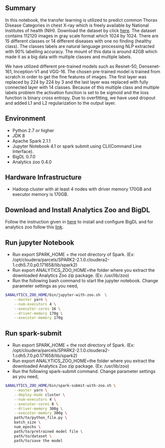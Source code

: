 ## Summary
In this notebook, the transfer learning is utilized to predict common Thorax Disease Categories in chest X-ray which is freely available by National Institutes of health (NIH). Download the dataset by click [here](http://academictorrents.com/details/557481faacd824c83fbf57dcf7b6da9383b3235a). The dataset contains 112120 images in gray scale format which 1024 by 1024. There are 15 different classes or 14 different diseases with one no finding (healthy class). The classes labels are natural language processing NLP extracted with 90% labelling accuracy.  The mount of this data is around 42GB which made it as a big data with multiple classes and multiple labels. 

We have utilized different pre-trained models such as Resnet-50, Densenet-161, Inception-V1 and VGG-16. The chosen pre-trained model is trained from scratch in order to get the fine features of images. The first layer was replaced by 224 by 224 by 3 and the last layer was replaced with fully connected layer with 14 classes. Because of this multiple class and multiple labels problem the activation function is set to be sigmoid and the loss function is binary cross entropy. Due to overfitting, we have used dropout and added L1 and L2 regularization to the output layer. 

## Environment
- Python 2.7 or higher 
- JDK 8 
- Apache Spark 2.1.1  
- Jupyter Notebook 4.1 or spark submit using CLI(Command Line Interface). 
- BigDL 0.7.0 
- Analytics zoo 0.4.0 

## Hardware Infrastructure
- Hadoop cluster with at least 4 nodes with driver memory 170GB and executor memory is 170GB.

## Download and Install Analytics Zoo and BigDL 
Follow the instruction given in [here](https://repo1.maven.org/maven2/com/intel/analytics/bigdl/dist-spark-2.1.1-scala-2.11.8-all/0.7.0/dist-spark-2.1.1-scala-2.11.8-all-0.7.0-dist.zip) to install and configure BigDL and for analytics zoo follow this [link](https://oss.sonatype.org/content/repositories/releases/com/intel/analytics/zoo/analytics-zoo-bigdl_0.7.1-spark_2.1.1/0.3.0/analytics-zoo-bigdl_0.7.1-spark_2.1.1-0.3.0-dist-all.zip). 

## Run jupyter Notebook 
- Run export SPARK_HOME = the root directory of Spark. (Ex: /opt/cloudera/parcels/SPARK2-2.1.0.cloudera2-1.cdh5.7.0.p0.171658/lib/spark2)
- Run export ANALYTICS_ZOO_HOME=the folder where you extract the downloaded Analytics Zoo zip package. (Ex: /usr/lib/zoo)
- Run the following bash command to start the jupyter notebook. Change parameter settings as you need,
```bash
$ANALYTICS_ZOO_HOME/bin/jupyter-with-zoo.sh  \
    --master yarn \
    --num-executors 4 \
    --executor-cores 16 \
    --driver-memory 170g \
    --executor-memory 170g 
```

## Run spark-submit
- Run export SPARK_HOME = the root directory of Spark. (Ex: /opt/cloudera/parcels/SPARK2-2.1.0.cloudera2-1.cdh5.7.0.p0.171658/lib/spark2)
- Run export ANALYTICS_ZOO_HOME=the folder where you extract the downloaded Analytics Zoo zip package. (Ex: /usr/lib/zoo)
- Run the following spark-submit command. Change parameter settings as you need,
```bash	
$ANALYTICS_ZOO_HOME/bin/spark-submit-with-zoo.sh \
    --master yarn \
    --deploy-mode cluster \
    --num-executors 4 \
    --executor-cores 8 \
    --driver-memory 300g \
    --executor-memory 300g \
    path/to/python_file.py \
    batch_size \
    num_epochs \
    path/to/pretrained model file \
    path/to/dataset \ 
    path/to/save the model
```

